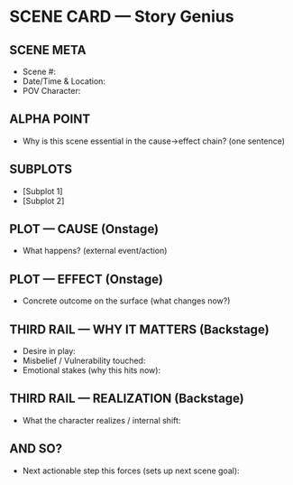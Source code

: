 # SCENE CARD — Story Genius

## SCENE META

- Scene #:
- Date/Time & Location:
- POV Character:

## ALPHA POINT

- Why is this scene essential in the cause→effect chain? (one sentence)

## SUBPLOTS

- [Subplot 1]
- [Subplot 2]

## PLOT — CAUSE (Onstage)

- What happens? (external event/action)

## PLOT — EFFECT (Onstage)

- Concrete outcome on the surface (what changes now?)

## THIRD RAIL — WHY IT MATTERS (Backstage)

- Desire in play:
- Misbelief / Vulnerability touched:
- Emotional stakes (why this hits now):

## THIRD RAIL — REALIZATION (Backstage)

- What the character realizes / internal shift:

## AND SO?

- Next actionable step this forces (sets up next scene goal):
